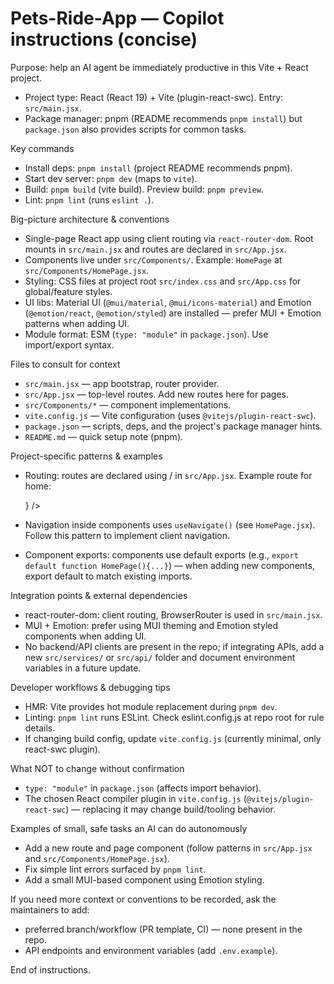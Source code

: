 <!-- .github/copilot-instructions.md - Guidance for AI coding agents working on Pets-Ride-App -->

# Pets-Ride-App — Copilot instructions (concise)

Purpose: help an AI agent be immediately productive in this Vite + React project.

- Project type: React (React 19) + Vite (plugin-react-swc). Entry: `src/main.jsx`.
- Package manager: pnpm (README recommends `pnpm install`) but `package.json` also provides scripts for common tasks.

Key commands
- Install deps: `pnpm install` (project README recommends pnpm).
- Start dev server: `pnpm dev` (maps to `vite`).
- Build: `pnpm build` (vite build). Preview build: `pnpm preview`.
- Lint: `pnpm lint` (runs `eslint .`).

Big-picture architecture & conventions
- Single-page React app using client routing via `react-router-dom`. Root mounts in `src/main.jsx` and routes are declared in `src/App.jsx`.
- Components live under `src/Components/`. Example: `HomePage` at `src/Components/HomePage.jsx`.
- Styling: CSS files at project root `src/index.css` and `src/App.css` for global/feature styles.
- UI libs: Material UI (`@mui/material`, `@mui/icons-material`) and Emotion (`@emotion/react`, `@emotion/styled`) are installed — prefer MUI + Emotion patterns when adding UI.
- Module format: ESM (`type: "module"` in `package.json`). Use import/export syntax.

Files to consult for context
- `src/main.jsx` — app bootstrap, router provider.
- `src/App.jsx` — top-level routes. Add new routes here for pages.
- `src/Components/*` — component implementations.
- `vite.config.js` — Vite configuration (uses `@vitejs/plugin-react-swc`).
- `package.json` — scripts, deps, and the project's package manager hints.
- `README.md` — quick setup note (pnpm).

Project-specific patterns & examples
- Routing: routes are declared using <Routes> / <Route> in `src/App.jsx`. Example route for home:

  <Routes>
    <Route path="/" element={<HomePage/>} />
  </Routes>

- Navigation inside components uses `useNavigate()` (see `HomePage.jsx`). Follow this pattern to implement client navigation.
- Component exports: components use default exports (e.g., `export default function HomePage(){...}`) — when adding new components, export default to match existing imports.

Integration points & external dependencies
- react-router-dom: client routing, BrowserRouter is used in `src/main.jsx`.
- MUI + Emotion: prefer using MUI theming and Emotion styled components when adding UI.
- No backend/API clients are present in the repo; if integrating APIs, add a new `src/services/` or `src/api/` folder and document environment variables in a future update.

Developer workflows & debugging tips
- HMR: Vite provides hot module replacement during `pnpm dev`.
- Linting: `pnpm lint` runs ESLint. Check eslint.config.js at repo root for rule details.
- If changing build config, update `vite.config.js` (currently minimal, only react-swc plugin).

What NOT to change without confirmation
- `type: "module"` in `package.json` (affects import behavior).
- The chosen React compiler plugin in `vite.config.js` (`@vitejs/plugin-react-swc`) — replacing it may change build/tooling behavior.

Examples of small, safe tasks an AI can do autonomously
- Add a new route and page component (follow patterns in `src/App.jsx` and `src/Components/HomePage.jsx`).
- Fix simple lint errors surfaced by `pnpm lint`.
- Add a small MUI-based component using Emotion styling.

If you need more context or conventions to be recorded, ask the maintainers to add:
- preferred branch/workflow (PR template, CI) — none present in the repo.
- API endpoints and environment variables (add `.env.example`).

End of instructions.

